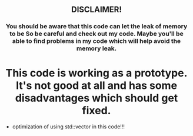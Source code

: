 
<h2 align="center">DISCLAIMER!</h2>


<h3 align="center">You should be aware that this code can let the leak of memory to be
So be careful and check out my code. Maybe you'll be able to find
problems in my code which will help avoid the memory leak.</h3>

<h1 align="center">This code is working as a prototype.
It's not good at all and has some disadvantages which should get fixed.</h1>
                


- optimization of using std::vector in this code!!!
